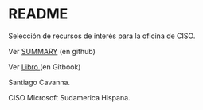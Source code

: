 # README

Selección de recursos de interés para la oficina de CISO.



Ver [SUMMARY](SUMMARY.md)  (en github)

Ver [Libro ](https://ar-scavanna.gitbook.io/cs4ai/ciberseguridad-e-inteligencia-artificial)(en Gitbook)





Santiago Cavanna.

CISO Microsoft Sudamerica Hispana.
